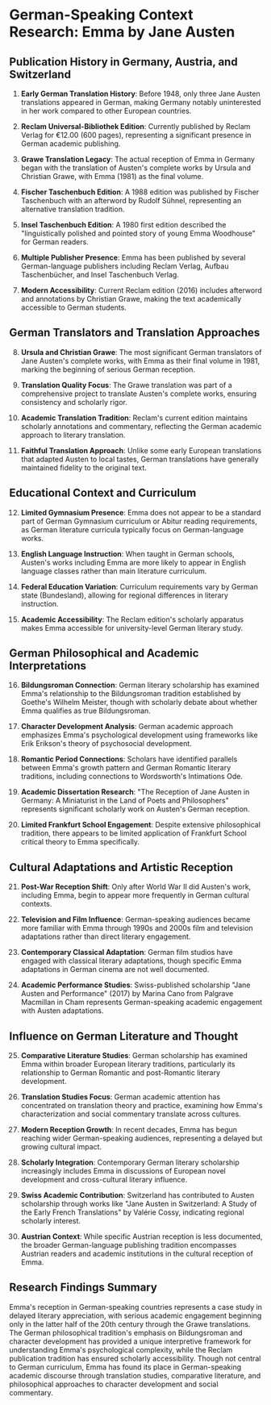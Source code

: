 # German-Speaking Context Research: Emma by Jane Austen

## Publication History in Germany, Austria, and Switzerland

1. **Early German Translation History**: Before 1948, only three Jane Austen translations appeared in German, making Germany notably uninterested in her work compared to other European countries.

2. **Reclam Universal-Bibliothek Edition**: Currently published by Reclam Verlag for €12.00 (600 pages), representing a significant presence in German academic publishing.

3. **Grawe Translation Legacy**: The actual reception of Emma in Germany began with the translation of Austen's complete works by Ursula and Christian Grawe, with Emma (1981) as the final volume.

4. **Fischer Taschenbuch Edition**: A 1988 edition was published by Fischer Taschenbuch with an afterword by Rudolf Sühnel, representing an alternative translation tradition.

5. **Insel Taschenbuch Edition**: A 1980 first edition described the "linguistically polished and pointed story of young Emma Woodhouse" for German readers.

6. **Multiple Publisher Presence**: Emma has been published by several German-language publishers including Reclam Verlag, Aufbau Taschenbücher, and Insel Taschenbuch Verlag.

7. **Modern Accessibility**: Current Reclam edition (2016) includes afterword and annotations by Christian Grawe, making the text academically accessible to German students.

## German Translators and Translation Approaches

8. **Ursula and Christian Grawe**: The most significant German translators of Jane Austen's complete works, with Emma as their final volume in 1981, marking the beginning of serious German reception.

9. **Translation Quality Focus**: The Grawe translation was part of a comprehensive project to translate Austen's complete works, ensuring consistency and scholarly rigor.

10. **Academic Translation Tradition**: Reclam's current edition maintains scholarly annotations and commentary, reflecting the German academic approach to literary translation.

11. **Faithful Translation Approach**: Unlike some early European translations that adapted Austen to local tastes, German translations have generally maintained fidelity to the original text.

## Educational Context and Curriculum

12. **Limited Gymnasium Presence**: Emma does not appear to be a standard part of German Gymnasium curriculum or Abitur reading requirements, as German literature curricula typically focus on German-language works.

13. **English Language Instruction**: When taught in German schools, Austen's works including Emma are more likely to appear in English language classes rather than main literature curriculum.

14. **Federal Education Variation**: Curriculum requirements vary by German state (Bundesland), allowing for regional differences in literary instruction.

15. **Academic Accessibility**: The Reclam edition's scholarly apparatus makes Emma accessible for university-level German literary study.

## German Philosophical and Academic Interpretations

16. **Bildungsroman Connection**: German literary scholarship has examined Emma's relationship to the Bildungsroman tradition established by Goethe's Wilhelm Meister, though with scholarly debate about whether Emma qualifies as true Bildungsroman.

17. **Character Development Analysis**: German academic approach emphasizes Emma's psychological development using frameworks like Erik Erikson's theory of psychosocial development.

18. **Romantic Period Connections**: Scholars have identified parallels between Emma's growth pattern and German Romantic literary traditions, including connections to Wordsworth's Intimations Ode.

19. **Academic Dissertation Research**: "The Reception of Jane Austen in Germany: A Miniaturist in the Land of Poets and Philosophers" represents significant scholarly work on Austen's German reception.

20. **Limited Frankfurt School Engagement**: Despite extensive philosophical tradition, there appears to be limited application of Frankfurt School critical theory to Emma specifically.

## Cultural Adaptations and Artistic Reception

21. **Post-War Reception Shift**: Only after World War II did Austen's work, including Emma, begin to appear more frequently in German cultural contexts.

22. **Television and Film Influence**: German-speaking audiences became more familiar with Emma through 1990s and 2000s film and television adaptations rather than direct literary engagement.

23. **Contemporary Classical Adaptation**: German film studios have engaged with classical literary adaptations, though specific Emma adaptations in German cinema are not well documented.

24. **Academic Performance Studies**: Swiss-published scholarship "Jane Austen and Performance" (2017) by Marina Cano from Palgrave Macmillan in Cham represents German-speaking academic engagement with Austen adaptations.

## Influence on German Literature and Thought

25. **Comparative Literature Studies**: German scholarship has examined Emma within broader European literary traditions, particularly its relationship to German Romantic and post-Romantic literary development.

26. **Translation Studies Focus**: German academic attention has concentrated on translation theory and practice, examining how Emma's characterization and social commentary translate across cultures.

27. **Modern Reception Growth**: In recent decades, Emma has begun reaching wider German-speaking audiences, representing a delayed but growing cultural impact.

28. **Scholarly Integration**: Contemporary German literary scholarship increasingly includes Emma in discussions of European novel development and cross-cultural literary influence.

29. **Swiss Academic Contribution**: Switzerland has contributed to Austen scholarship through works like "Jane Austen in Switzerland: A Study of the Early French Translations" by Valérie Cossy, indicating regional scholarly interest.

30. **Austrian Context**: While specific Austrian reception is less documented, the broader German-language publishing tradition encompasses Austrian readers and academic institutions in the cultural reception of Emma.

## Research Findings Summary

Emma's reception in German-speaking countries represents a case study in delayed literary appreciation, with serious academic engagement beginning only in the latter half of the 20th century through the Grawe translations. The German philosophical tradition's emphasis on Bildungsroman and character development has provided a unique interpretive framework for understanding Emma's psychological complexity, while the Reclam publication tradition has ensured scholarly accessibility. Though not central to German curriculum, Emma has found its place in German-speaking academic discourse through translation studies, comparative literature, and philosophical approaches to character development and social commentary.